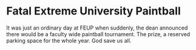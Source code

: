 # Fatal Extreme University Paintball
It was just an ordinary day at FEUP when suddenly, the dean announced there would be a faculty wide paintball tournament. The prize, a reserved parking space for the whole year. God save us all.

